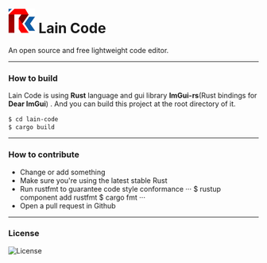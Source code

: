 # ![](res/logo.jpg) Lain Code

An open source and free lightweight code editor. 

---

### How to build

Lain Code is using **Rust** language and gui library **ImGui-rs**(Rust bindings for **Dear ImGui**) . And you can build this project at the root directory of it.

```
$ cd lain-code
$ cargo build
```

---

### How to contribute
- Change or add something
- Make sure you're using the latest stable Rust
- Run rustfmt to guarantee code style conformance
···
$ rustup component add rustfmt
$ cargo fmt
···
- Open a pull request in Github

---

### License

![License](https://img.shields.io/github/license/alchepic/Lain-code?color=green&style=flat-square)
